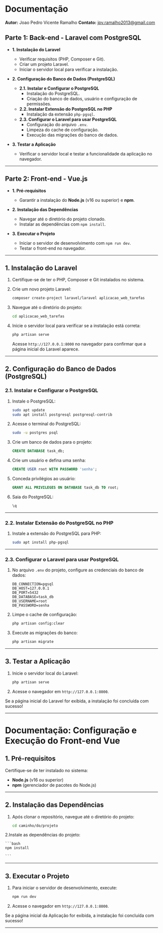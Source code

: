 # Documentação

**Autor:** Joao Pedro Vicente Ramalho
**Contato:** [jpv.ramalho2013@gmail.com](mailto:jpv.ramalho2013@gmail.com)

## **Parte 1: Back-end - Laravel com PostgreSQL**

- **1. Instalação do Laravel**

  - Verificar requisitos (PHP, Composer e Git).
  - Criar um projeto Laravel.
  - Iniciar o servidor local para verificar a instalação.

- **2. Configuração do Banco de Dados (PostgreSQL)**

  - **2.1. Instalar e Configurar o PostgreSQL**
    - Instalação do PostgreSQL.
    - Criação do banco de dados, usuário e configuração de permissões.
  - **2.2. Instalar Extensão do PostgreSQL no PHP**
    - Instalação da extensão `php-pgsql`.
  - **2.3. Configurar o Laravel para usar PostgreSQL**
    - Configuração do arquivo `.env`.
    - Limpeza do cache de configuração.
    - Execução das migrações do banco de dados.

- **3. Testar a Aplicação**
  - Verificar o servidor local e testar a funcionalidade da aplicação no navegador.

---

## **Parte 2: Front-end - Vue.js**

- **1. Pré-requisitos**

  - Garantir a instalação do **Node.js** (v16 ou superior) e **npm**.

- **2. Instalação das Dependências**

  - Navegar até o diretório do projeto clonado.
  - Instalar as dependências com `npm install`.

- **3. Executar o Projeto**
  - Iniciar o servidor de desenvolvimento com `npm run dev`.
  - Testar o front-end no navegador.

---

## 1. **Instalação do Laravel**

1. Certifique-se de ter o PHP, Composer e Git instalados no sistema.
2. Crie um novo projeto Laravel:

   ```bash
   composer create-project laravel/laravel aplicacao_web_tarefas
   ```

3. Navegue até o diretório do projeto:

   ```bash
   cd aplicacao_web_tarefas
   ```

4. Inicie o servidor local para verificar se a instalação está correta:

   ```bash
   php artisan serve
   ```

   Acesse `http://127.0.0.1:8000` no navegador para confirmar que a página inicial do Laravel aparece.

---

## 2. **Configuração do Banco de Dados (PostgreSQL)**

### 2.1. **Instalar e Configurar o PostgreSQL**

1. Instale o PostgreSQL:

   ```bash
   sudo apt update
   sudo apt install postgresql postgresql-contrib
   ```

2. Acesse o terminal do PostgreSQL:

   ```bash
   sudo -u postgres psql
   ```

3. Crie um banco de dados para o projeto:

   ```sql
   CREATE DATABASE task_db;
   ```

4. Crie um usuário e defina uma senha:

   ```sql
   CREATE USER root WITH PASSWORD 'senha';
   ```

5. Conceda privilégios ao usuário:

   ```sql
   GRANT ALL PRIVILEGES ON DATABASE task_db TO root;
   ```

6. Saia do PostgreSQL:

   ```sql
   \q
   ```

---

### 2.2. **Instalar Extensão do PostgreSQL no PHP**

1. Instale a extensão do PostgreSQL para PHP:

   ```bash
   sudo apt install php-pgsql
   ```

---

### 2.3. **Configurar o Laravel para usar PostgreSQL**

1. No arquivo `.env` do projeto, configure as credenciais do banco de dados:

   ```env
   DB_CONNECTION=pgsql
   DB_HOST=127.0.0.1
   DB_PORT=5432
   DB_DATABASE=task_db
   DB_USERNAME=root
   DB_PASSWORD=senha
   ```

2. Limpe o cache de configuração:

   ```bash
   php artisan config:clear
   ```

3. Execute as migrações do banco:

   ```bash
   php artisan migrate
   ```

---

## 3. **Testar a Aplicação**

1. Inicie o servidor local do Laravel:

   ```bash
   php artisan serve
   ```

2. Acesse o navegador em `http://127.0.0.1:8000`.

Se a página inicial do Laravel for exibida, a instalação foi concluída com sucesso!

---

# Documentação: Configuração e Execução do Front-end Vue

## 1. **Pré-requisitos**

Certifique-se de ter instalado no sistema:

- **Node.js** (v16 ou superior)
- **npm** (gerenciador de pacotes do Node.js)

---

## 2. **Instalação das Dependências**

1. Após clonar o repositório, navegue até o diretório do projeto:

   ```bash
   cd caminho/do/projeto

   ```

2.Instale as dependências do projeto:

    ```bash
    npm install

    ```

---

## 3. **Executar o Projeto**

1. Para iniciar o servidor de desenvolvimento, execute:

   ```bash
   npm run dev

   ```

2. Acesse o navegador em `http://127.0.0.1:8000`.

Se a página inicial da Aplicação for exibida, a instalação foi concluída com sucesso!

---
